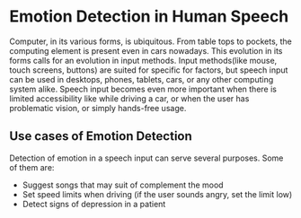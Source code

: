 # Emotion Detection in Human Speech

Computer, in its various forms, is ubiquitous. From table tops to pockets, the computing element is present even in cars nowadays. This evolution in its forms calls for an evolution in input methods. Input methods(like mouse, touch screens, buttons) are suited for specific for factors, but speech input can be used in desktops, phones, tablets, cars, or any other computing system alike. Speech input becomes even more important when there is limited accessibility like while driving a car, or when the user has problematic vision, or simply hands-free usage.

## Use cases of Emotion Detection

Detection of emotion in a speech input can serve several purposes. Some of them are:
- Suggest songs that may suit of complement the mood
- Set speed limits when driving (if the user sounds angry, set the limit low)
- Detect signs of depression in a patient
